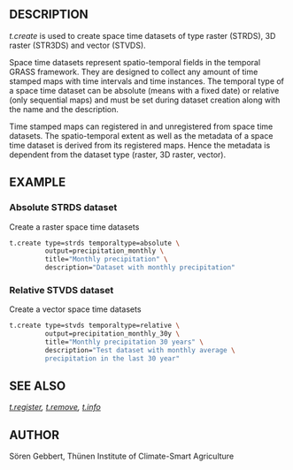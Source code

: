 ## DESCRIPTION

*t.create* is used to create space time datasets of type raster (STRDS),
3D raster (STR3DS) and vector (STVDS).

Space time datasets represent spatio-temporal fields in the temporal
GRASS framework. They are designed to collect any amount of time stamped
maps with time intervals and time instances. The temporal type of a
space time dataset can be absolute (means with a fixed date) or relative
(only sequential maps) and must be set during dataset creation along
with the name and the description.

Time stamped maps can registered in and unregistered from space time
datasets. The spatio-temporal extent as well as the metadata of a space
time dataset is derived from its registered maps. Hence the metadata is
dependent from the dataset type (raster, 3D raster, vector).

## EXAMPLE

### Absolute STRDS dataset

Create a raster space time datasets

```bash
t.create type=strds temporaltype=absolute \
         output=precipitation_monthly \
         title="Monthly precipitation" \
         description="Dataset with monthly precipitation"
```

### Relative STVDS dataset

Create a vector space time datasets

```bash
t.create type=stvds temporaltype=relative \
         output=precipitation_monthly_30y \
         title="Monthly precipitation 30 years" \
         description="Test dataset with monthly average \
         precipitation in the last 30 year"
```

## SEE ALSO

*[t.register](t.register.md), [t.remove](t.remove.md),
[t.info](t.info.md)*

## AUTHOR

Sören Gebbert, Thünen Institute of Climate-Smart Agriculture
